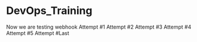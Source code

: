 # DevOps_Training
Now we are testing webhook 
Attempt #1
Attempt #2
Attempt #3
Attempt #4
Attempt #5
Attempt #Last


